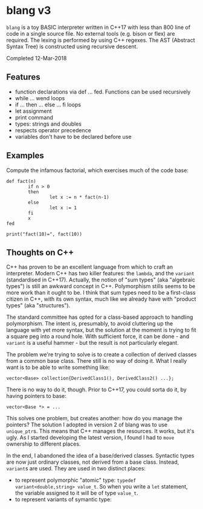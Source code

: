 # blang v3

`blang` is a toy BASIC interpreter written in C++17 with less than 800 line of code in a single source file. 
No external tools (e.g. bison or flex) are required.
The lexing is performed by using C++ regexes. The AST (Abstract Syntax Tree) is
constructed using recursive descent.

Completed 12-Mar-2018

## Features

* function declarations via def ... fed. Functions can be used recursively
* while ... wend loops
* if ... then ... else ... fi loops
* let assignment
* print command
* types: strings and doubles
* respects operator precedence
* variables don't have to be declared before use

## Examples

Compute the infamous factorial, which exercises much of the code base:

```
def fact(n)
        if n > 0 
        then
                let x := n * fact(n-1)
        else
                let x := 1
        fi
        x
fed

print("fact(10)=", fact(10))
```

## Thoughts on C++

C++ has proven to be an excellent language from which to craft an interpreter. Modern C++ has two killer features: the `lambda`, and the `variant` (standardised in C++17). Actually, the notion of "sum types" (aka "algebraic types") is still an awkward concept in C++. Polymorphism stills seems to be more work than it ought to be. I think that sum types need to be a first-class citizen in C++, with its own syntax, much like we already have with "product types" (aka "structures"). 

The standard committee has opted for a class-based approach to handling polymorphism. The intent is, presumably, to avoid cluttering up the language with yet more syntax, but the solution at the moment is trying to fit a square peg into a round hole. With sufficient force, it can be done - and `variant` is a useful hammer - but the result is not particularly elegant.

The problem we're trying to solve is to create a collection of derived classes from a common base class. There still is no way of doing it. What I really want is to be able to write something like:
```
vector<Base> collection{DerivedClass1(), DerivedClass2() ...};
```

There is no way to do it, though. Prior to C++17, you could sorta do it, by having pointers to base:
```
vector<Base *> = ...
```

This solves one problem, but creates another: how do you manage the pointers? The solution I adopted in version 2 of blang was to use `unique_ptr`s. This means that C++ manages the resources. It works, but it's ugly. As I started developing the latest version, I found I had to `move` ownership to different places.

In the end, I abandoned the idea of a base/derived classes. Syntactic types are now just ordinary classes, not derived from a base class. Instead, `variant`s are used. They are used in two distinct places:
* to represent polymorphic "atomic" type: `typedef variant<double,string> value_t`. So when you write a `let` statement, the variable assigned to it will be of type `value_t`. 
* to represent variants of symantic type:

